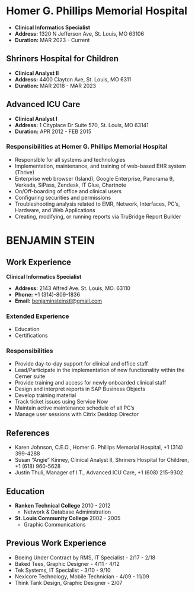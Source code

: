 # Homer G. Phillips Memorial Hospital
- **Clinical Informatics Specialist**
- **Address:** 1320 N Jefferson Ave, St. Louis, MO 63106
- **Duration:** MAR 2023 - Current

## Shriners Hospital for Children
- **Clinical Analyst II**
- **Address:** 4400 Clayton Ave, St. Louis, MO 6311
- **Duration:** MAR 2018 - MAR 2023

## Advanced ICU Care
- **Clinical Analyst I**
- **Address:** 1 Cityplace Dr Suite 570, St. Louis, MO 63141
- **Duration:** APR 2012 - FEB 2015

### Responsibilities at Homer G. Phillips Memorial Hospital
- Responsible for all systems and technologies
- Implementation, maintenance, and training of web-based EHR system (Thrive)
- Enterprise web browser (Island), Google Enterprise, Panorama 9, Verkada, SiPass, Zendesk, IT Glue, Chartnote
- On/Off-boarding of office and clinical users
- Configuring securities and permissions
- Troubleshooting analysis related to EMR, Network, Interfaces, PC’s, Hardware, and Web Applications
- Creating, modifying, or running reports via TruBridge Report Builder

# BENJAMIN STEIN

## Work Experience
**Clinical Informatics Specialist**
- **Address:** 2143 Alfred Ave. St. Louis, MO. 63110
- **Phone:** +1 (314)-809-1836
- **Email:** benjaminsteinstl@gmail.com

### Extended Experience
- Education
- Certifications

### Responsibilities
- Provide day-to-day support for clinical and office staff
- Lead/Participate in the implementation of new functionality within the Cerner suite
- Provide training and access for newly onboarded clinical staff
- Design and interpret reports in SAP Business Objects
- Develop training material
- Track ticket issues using Service Now
- Maintain active maintenance schedule of all PC’s
- Manage user sessions with Citrix Desktop Director

## References
- Karen Johnson, C.E.O., Homer G. Phillips Memorial Hospital, +1 (314) 399-4288
- Susan “Angie” Kinney, Clinical Analyst II, Shriners Hospital for Children, +1 (618) 960-5628
- Justin Thuli, Manager of I.T., Advanced ICU Care, +1 (608) 215-9302

## Education
- **Ranken Technical College** 2010 - 2012
  - Network & Database Administration
- **St. Louis Community College** 2002 - 2005
  - Graphic Communications

## Previous Work Experience
- Boeing Under Contract by RMS, IT Specialist - 2/17 - 2/18
- Baked Tees, Graphic Designer - 4/11 - 4/12
- Tek Systems, IT Specialist - 3/10 - 9/10
- Nexicore Technology, Mobile Technician - 4/09 - 11/09
- Think Tank Design, Graphic Designer - 2/07